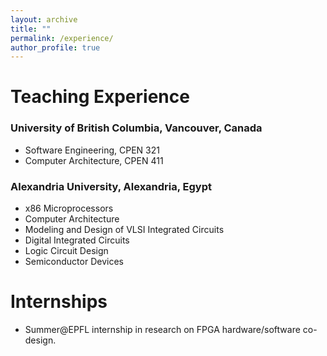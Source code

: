 ```yaml
---
layout: archive
title: ""
permalink: /experience/
author_profile: true
---
```


# Teaching Experience

### University of British Columbia, Vancouver, Canada

- Software Engineering, CPEN 321
- Computer Architecture, CPEN 411

### Alexandria University, Alexandria, Egypt

- x86 Microprocessors
- Computer Architecture
- Modeling and Design of VLSI Integrated Circuits
- Digital Integrated Circuits
- Logic Circuit Design
- Semiconductor Devices

# Internships

- Summer@EPFL internship in research on FPGA hardware/software co-design.
